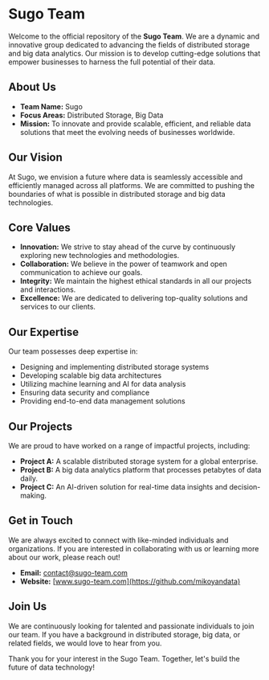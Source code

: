 # Sugo Team

Welcome to the official repository of the **Sugo Team**. We are a dynamic and innovative group dedicated to advancing the fields of distributed storage and big data analytics. Our mission is to develop cutting-edge solutions that empower businesses to harness the full potential of their data.

## About Us

- **Team Name:** Sugo
- **Focus Areas:** Distributed Storage, Big Data
- **Mission:** To innovate and provide scalable, efficient, and reliable data solutions that meet the evolving needs of businesses worldwide.

## Our Vision

At Sugo, we envision a future where data is seamlessly accessible and efficiently managed across all platforms. We are committed to pushing the boundaries of what is possible in distributed storage and big data technologies.

## Core Values

- **Innovation:** We strive to stay ahead of the curve by continuously exploring new technologies and methodologies.
- **Collaboration:** We believe in the power of teamwork and open communication to achieve our goals.
- **Integrity:** We maintain the highest ethical standards in all our projects and interactions.
- **Excellence:** We are dedicated to delivering top-quality solutions and services to our clients.

## Our Expertise

Our team possesses deep expertise in:

- Designing and implementing distributed storage systems
- Developing scalable big data architectures
- Utilizing machine learning and AI for data analysis
- Ensuring data security and compliance
- Providing end-to-end data management solutions

## Our Projects

We are proud to have worked on a range of impactful projects, including:

- **Project A:** A scalable distributed storage system for a global enterprise.
- **Project B:** A big data analytics platform that processes petabytes of data daily.
- **Project C:** An AI-driven solution for real-time data insights and decision-making.

## Get in Touch

We are always excited to connect with like-minded individuals and organizations. If you are interested in collaborating with us or learning more about our work, please reach out!

- **Email:** contact@sugo-team.com
- **Website:** [www.sugo-team.com](https://github.com/mikoyandata)

## Join Us

We are continuously looking for talented and passionate individuals to join our team. If you have a background in distributed storage, big data, or related fields, we would love to hear from you.

Thank you for your interest in the Sugo Team. Together, let's build the future of data technology!
